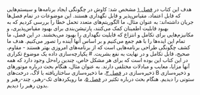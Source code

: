 هدف این کتاب در [فصل ۱](ch01.html#ch_introduction) مشخص شد: کاوش در چگونگی ایجاد برنامه‌ها و سیستم‌هایی که قابل اعتماد، مقیاس‌پذیر و قابل نگهداری هستند. این موضوعات در تمام فصل‌ها جریان داشته‌اند: به عنوان مثال، ما الگوریتم‌های متعدد تحمل خطا را بررسی کردیم که به بهبود قابلیت اطمینان کمک می‌کنند، پارتیشن‌بندی برای بهبود مقیاس‌پذیری، و مکانیزم‌هایی برای تکامل و انتزاع که قابلیت نگهداری را بهبود می‌بخشند. در این فصل، ما تمام این ایده‌ها را با هم جمع می‌کنیم و بر اساس آنها آینده را تصور می‌کنیم. هدف ما کشف چگونگی طراحی برنامه‌هایی است که از برنامه‌های امروزی بهتر هستند - مقاوم، صحیح، قابل تکامل و در نهایت به نفع بشریت. # یکپارچه‌سازی داده 
یک موضوع تکراری در این کتاب این بوده است که برای هر مشکل خاص، چندین راه‌حل وجود دارد که همه آنها مزایا، معایب و مبادلات مختلفی دارند. به عنوان مثال، هنگام بحث درباره موتورهای ذخیره‌سازی در [فصل ۳](ch03.html#ch_storage)، ما ذخیره‌سازی ساختاریافته با لاگ، درخت‌های B و ذخیره‌سازی ستونی را دیدیم. هنگام بحث درباره تکثیر در [فصل ۵](ch05.html#ch_replication)، ما رویکردهای تک-رهبر، چند-رهبر و بدون رهبر را دیدیم.